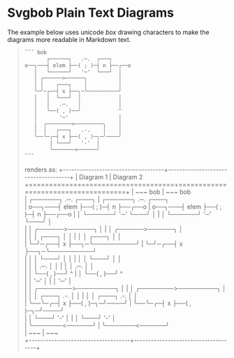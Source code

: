 # Svgbob Plain Text Diagrams

The example below uses unicode _box_ drawing characters
to make the diagrams more readable in Markdown text.

> ``` markdown
> ˜˜˜ bob
>        ┌──────┐   .─.  ┌───┐
> o──╮───┤ elem ├──( ; )─┤ n ├──╭──o
>    │   └──────┘   '─'  └───┘  │
>    │ ╭──────>──────╮          │
>    │ │    ┌───┐    │          │
>    ╰─╯─╭──┤ x ├──╮─╰──────────╯
>    │   │  └───┘  │            │
>    │   │   .─.   │            │
>    │   ╰──( , )──╯            ^
>    │       '─'                │
>    │  ╭────────>─────────╮    │
>    │  │   ┌───┐   .-.    │    │
>    ╰──╰─╭─┤ x ├──( , )─╮─╯────╯
>         │ └───┘   '-'  │
>         ╰───────<──────╯
> ˜˜˜
> ```
>
> renders as:
> +------------------------------------+-------------------------------------+
> | Diagram 1                          | Diagram 2                      
> +====================================+=====================================+
> | ~~~ bob                            |  ~~~ bob                           
> |        ┌──────┐   .─.  ┌───┐       |         ┌──────┐   .─.  ┌───┐      
> | o──╮───┤ elem ├──( ; )─┤ n ├──╭──o |  o──╮───┤ elem ├──( ; )─┤ n ├──╭──o
> |    │   └──────┘   '─'  └───┘  │    |     │   └──────┘   '─'  └───┘  │   
> |    │ ╭──────>──────╮          │    |     │ ╭──────>──────╮          │   
> |    │ │    ┌───┐    │          │    |     │ │    ┌───┐    │          │   
> |    ╰─╯─╭──┤ x ├──╮─╰──────────╯    |     ╰─╯─╭──┤ x ├──╮─╰──────────╯   
> |    │   │  └───┘  │            │    |     │   │  └───┘  │            │   
> |    │   │   .─.   │            │    |     │   │   .─.   │            │   
> |    │   ╰──( , )──╯            ^    |     │   ╰──( , )──╯            ^   
> |    │       '─'                │    |     │       '─'                │   
> |    │  ╭────────>─────────╮    │    |     │  ╭────────>─────────╮    │   
> |    │  │   ┌───┐   .-.    │    │    |     │  │   ┌───┐   .-.    │    │   
> |    ╰──╰─╭─┤ x ├──( , )─╮─╯────╯    |     ╰──╰─╭─┤ x ├──( , )─╮─╯────╯   
> |         │ └───┘   '-'  │           |          │ └───┘   '-'  │          
> |         ╰───────<──────╯           |          ╰───────<──────╯          
> | ~~~                                |  ~~~                               
> +------------------------------------+-------------------------------------+    